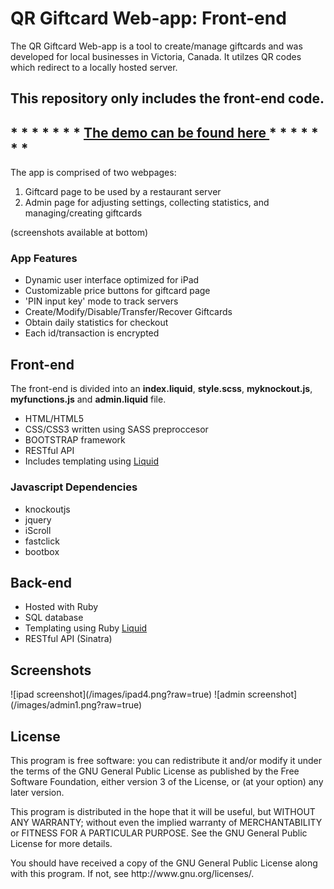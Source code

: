 <h1>QR Giftcard Web-app: Front-end</h1>


<p>
The QR Giftcard Web-app is a tool to create/manage giftcards and was developed for local businesses in Victoria, Canada. It utilzes QR codes which redirect to a locally hosted server.
</p>

<h2>This repository only includes the front-end code.</h2>

<h2>* * * * * * * <a href="http://qrgiftcard.nathanwillson.com/"> The demo can be found here </a> * * * * * * *</h2>



<p>
The app is comprised of two webpages:

<ol>
<li>Giftcard page to be used by a restaurant server</li>
<li>Admin page for adjusting settings, collecting statistics, and managing/creating giftcards</li>
</ol>
(screenshots available at bottom)
</p>


<h3>App Features</h3>
<ul>
<li>Dynamic user interface optimized for iPad</li>
<li>Customizable price buttons for giftcard page</li>
<li>'PIN input key' mode to track servers</li>
<li>Create/Modify/Disable/Transfer/Recover Giftcards</li>
<li>Obtain daily statistics for checkout</li>
<li>Each id/transaction is encrypted </li>
</ul>

<h2>Front-end</h2>
<p>
  The front-end is divided into an <b>index.liquid</b>, <b>style.scss</b>, <b>myknockout.js</b>, <b>myfunctions.js</b> and <b>admin.liquid</b> file. 
</p>
<ul>
<li>HTML/HTML5</li>
<li>CSS/CSS3 written using SASS preproccesor</li>
<li>BOOTSTRAP framework</li>
<li>RESTful API</li>
<li>Includes templating using <a href="http://liquidmarkup.org">Liquid</a></li>
</ul>

<h3>Javascript Dependencies</h3>
<ul>
<li>knockoutjs</li>
<li>jquery</li>
<li>iScroll</li>
<li>fastclick</li>
<li>bootbox</li>
</ul>

<h2>Back-end</h2>
<ul>
<li>Hosted with Ruby</li>
<li>SQL database</li>
<li>Templating using Ruby <a href="http://liquidmarkup.org">Liquid</a></li>
<li>RESTful API (Sinatra)</li>
</ul>

<h2>Screenshots</h2>
![ipad screenshot](/images/ipad4.png?raw=true)
![admin screenshot](/images/admin1.png?raw=true)

<h2>License</h2>

<p>
This program is free software: you can redistribute it and/or modify it under the terms of the GNU General Public License as published by the Free Software Foundation, either version 3 of the License, or (at your option) any later version.
</p>

<p>
This program is distributed in the hope that it will be useful, but WITHOUT ANY WARRANTY; without even the implied warranty of MERCHANTABILITY or FITNESS FOR A PARTICULAR PURPOSE. See the GNU General Public License for more details.
</p>

<p>
You should have received a copy of the GNU General Public License along with this program. If not, see http://www.gnu.org/licenses/.
</p>


